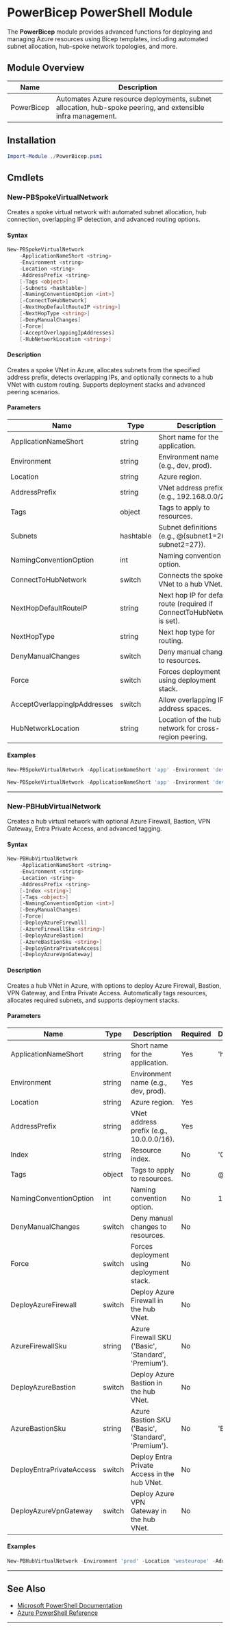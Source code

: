 
# PowerBicep PowerShell Module

The **PowerBicep** module provides advanced functions for deploying and managing Azure resources using Bicep templates, including automated subnet allocation, hub-spoke network topologies, and more.

## Module Overview

| Name         | Description                                                                 |
|--------------|-----------------------------------------------------------------------------|
| PowerBicep   | Automates Azure resource deployments, subnet allocation, hub-spoke peering, and extensible infra management. |

## Installation

```powershell
Import-Module ./PowerBicep.psm1
```

## Cmdlets

### New-PBSpokeVirtualNetwork

Creates a spoke virtual network with automated subnet allocation, hub connection, overlapping IP detection, and advanced routing options.

#### Syntax

```powershell
New-PBSpokeVirtualNetwork
    -ApplicationNameShort <string>
    -Environment <string>
    -Location <string>
    -AddressPrefix <string>
    [-Tags <object>]
    [-Subnets <hashtable>]
    [-NamingConventionOption <int>]
    [-ConnectToHubNetwork]
    [-NextHopDefaultRouteIP <string>]
    [-NextHopType <string>]
    [-DenyManualChanges]
    [-Force]
    [-AcceptOverlappingIpAddresses]
    [-HubNetworkLocation <string>]
```

#### Description

Creates a spoke VNet in Azure, allocates subnets from the specified address prefix, detects overlapping IPs, and optionally connects to a hub VNet with custom routing. Supports deployment stacks and advanced peering scenarios.

#### Parameters

| Name                        | Type      | Description                                                                                  | Required | Default         |
|-----------------------------|-----------|----------------------------------------------------------------------------------------------|----------|-----------------|
| ApplicationNameShort        | string    | Short name for the application.                                                              | Yes      |                 |
| Environment                 | string    | Environment name (e.g., dev, prod).                                                          | Yes      |                 |
| Location                    | string    | Azure region.                                                                                | Yes      |                 |
| AddressPrefix               | string    | VNet address prefix (e.g., 192.168.0.0/24).                                                  | Yes      |                 |
| Tags                        | object    | Tags to apply to resources.                                                                  | No       | @{}             |
| Subnets                     | hashtable | Subnet definitions (e.g., @{subnet1=26; subnet2=27}).                                       | No       | @{}             |
| NamingConventionOption      | int       | Naming convention option.                                                                    | No       | 1               |
| ConnectToHubNetwork         | switch    | Connects the spoke VNet to a hub VNet.                                                      | No       |                 |
| NextHopDefaultRouteIP       | string    | Next hop IP for default route (required if ConnectToHubNetwork is set).                      | Cond.    |                 |
| NextHopType                 | string    | Next hop type for routing.                                                                  | No       | VirtualAppliance|
| DenyManualChanges           | switch    | Deny manual changes to resources.                                                            | No       |                 |
| Force                       | switch    | Forces deployment using deployment stack.                                                    | No       |                 |
| AcceptOverlappingIpAddresses| switch    | Allow overlapping IP address spaces.                                                         | No       |                 |
| HubNetworkLocation          | string    | Location of the hub network for cross-region peering.                                        | No       |                 |

#### Examples

```powershell
New-PBSpokeVirtualNetwork -ApplicationNameShort 'app' -Environment 'dev' -Location 'westeurope' -AddressPrefix '192.168.0.0/24' -Subnets @{subnet1=26; subnet2=27} -Verbose
```

```powershell
New-PBSpokeVirtualNetwork -ApplicationNameShort 'app' -Environment 'dev' -Location 'westeurope' -AddressPrefix '192.168.0.0/24' -Subnets @{subnet1=26; subnet2=27} -ConnectToHubNetwork -NextHopDefaultRouteIP '192.168.0.4' -HubNetworkLocation 'northeurope'
```

---

### New-PBHubVirtualNetwork

Creates a hub virtual network with optional Azure Firewall, Bastion, VPN Gateway, Entra Private Access, and advanced tagging.

#### Syntax

```powershell
New-PBHubVirtualNetwork
    -ApplicationNameShort <string>
    -Environment <string>
    -Location <string>
    -AddressPrefix <string>
    [-Index <string>]
    [-Tags <object>]
    [-NamingConventionOption <int>]
    [-DenyManualChanges]
    [-Force]
    [-DeployAzureFirewall]
    [-AzureFirewallSku <string>]
    [-DeployAzureBastion]
    [-AzureBastionSku <string>]
    [-DeployEntraPrivateAccess]
    [-DeployAzureVpnGateway]
```

#### Description

Creates a hub VNet in Azure, with options to deploy Azure Firewall, Bastion, VPN Gateway, and Entra Private Access. Automatically tags resources, allocates required subnets, and supports deployment stacks.

#### Parameters

| Name                   | Type      | Description                                                                                  | Required | Default         |
|------------------------|-----------|----------------------------------------------------------------------------------------------|----------|-----------------|
| ApplicationNameShort   | string    | Short name for the application.                                                              | Yes      | 'hub'           |
| Environment            | string    | Environment name (e.g., dev, prod).                                                          | Yes      |                 |
| Location               | string    | Azure region.                                                                                | Yes      |                 |
| AddressPrefix          | string    | VNet address prefix (e.g., 10.0.0.0/16).                                                     | Yes      |                 |
| Index                  | string    | Resource index.                                                                              | No       | '001'           |
| Tags                   | object    | Tags to apply to resources.                                                                  | No       | @{}             |
| NamingConventionOption | int       | Naming convention option.                                                                    | No       | 1               |
| DenyManualChanges      | switch    | Deny manual changes to resources.                                                            | No       |                 |
| Force                  | switch    | Forces deployment using deployment stack.                                                    | No       |                 |
| DeployAzureFirewall    | switch    | Deploy Azure Firewall in the hub VNet.                                                       | No       |                 |
| AzureFirewallSku       | string    | Azure Firewall SKU ('Basic', 'Standard', 'Premium').                                         | No       |                 |
| DeployAzureBastion     | switch    | Deploy Azure Bastion in the hub VNet.                                                        | No       |                 |
| AzureBastionSku        | string    | Azure Bastion SKU ('Basic', 'Standard', 'Premium').                                          | No       | 'Basic'         |
| DeployEntraPrivateAccess| switch   | Deploy Entra Private Access in the hub VNet.                                                 | No       |                 |
| DeployAzureVpnGateway  | switch    | Deploy Azure VPN Gateway in the hub VNet.                                                    | No       |                 |

#### Examples

```powershell
New-PBHubVirtualNetwork -Environment 'prod' -Location 'westeurope' -AddressPrefix '10.0.0.0/16' -DeployAzureFirewall -AzureFirewallSku 'Standard' -Verbose
```

---

## See Also

- [Microsoft PowerShell Documentation](https://docs.microsoft.com/powershell/)
- [Azure PowerShell Reference](https://docs.microsoft.com/powershell/azure/)

---
